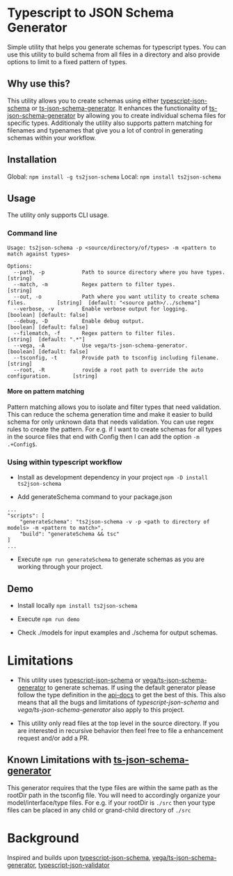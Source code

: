# Typescript to JSON Schema Generator
Simple utility that helps you generate schemas for typescript types. You can use this utility to
build schema from all files in a directory and also provide options to limit to a fixed pattern
of types.

## Why use this?
This utility allows you to create schemas using either [typescript-json-schema](https://github.com/YousefED/typescript-json-schema) or [ts-json-schema-generator](https://github.com/vega/ts-json-schema-generator).
It enhances the functionality of [ts-json-schema-generator](https://github.com/vega/ts-json-schema-generator) by allowing you to create individual schema files
for specific types. Additionaly the utility also supports pattern matching for filenames and typenames that give you a lot of control in generating schemas within your workflow.

## Installation
Global: `npm install -g ts2json-schema`
Local: `npm install ts2json-schema`

## Usage
The utility only supports CLI usage.

### Command line

```
Usage: ts2json-schema -p <source/directory/of/types> -m <pattern to match against types>

Options:
  --path, -p            Path to source directory where you have types.               [string]
  --match, -m           Regex pattern to filter types.                               [string]
  --out, -o             Path where you want utility to create schema files.          [string]  [default: "<source path>/../schema"]
  --verbose, -v         Enable verbose output for logging.                           [boolean] [default: false]
  --debug, -D           Enable debug output.                                         [boolean] [default: false]
  --filematch, -f       Regex pattern to filter files.                               [string]  [default: ".*"]
  --vega, -A            Use vega/ts-json-schema-generator.                           [boolean] [default: false]
  --tsconfig, -t        Provide path to tsconfig including filename.                 [string]
  --root, -R            rovide a root path to override the auto configuration.       [string]
```


#### More on pattern matching
Pattern matching allows you to isolate and filter types that need validation. This can reduce the schema generation time and make it easier
to build schema for only unknown data that needs validation. You can use regex rules to create the pattern.
For e.g. if I want to create schemas for all types in the source files that end with Config then I can add the option `-m .+Config$`.


### Using within typescript workflow
- Install as development dependency in your project `npm -D install ts2json-schema`

- Add generateSchema command to your package.json
```
...
"scripts": [
	"generateSchema": "ts2json-schema -v -p <path to directory of models> -m <pattern to match>",
	"build": "generateSchema && tsc" 
]
...
```
- Execute `npm run generateSchema` to generate schemas as you are working through your project.


## Demo

- Install locally `npm install ts2json-schema`

- Execute `npm run demo`

- Check ./models for input examples and ./schema for output schemas.


# Limitations
- This utility  uses [typescript-json-schema](https://github.com/YousefED/typescript-json-schema) or [vega/ts-json-schema-generator](https://github.com/vega/ts-json-schema-generator) to generate schemas. If using the default generator please follow the 
type definition in the [api-docs](https://github.com/YousefED/typescript-json-schema/blob/master/api.md) to get the best of this. This also
means that all the bugs and limitations of *typescript-json-schema* and *vega/ts-json-schema-generator* also apply to this project.

- This utility only read files at the top level in the source directory. If you are interested in recursive behavior then feel free to
file a enhancement request and/or add a PR.

## Known Limitations with [ts-json-schema-generator](https://github.com/vega/ts-json-schema-generator)
This generator requires that the type files are within the same path as the rootDir path in the tsconfig file. You will need to accordingly organize your model/interface/type files. For e.g. if your rootDir is `./src` then your type files can be placed in any child or grand-child directory of `./src`

# Background

Inspired and builds upon [typescript-json-schema](https://github.com/YousefED/typescript-json-schema), 
[vega/ts-json-schema-generator](https://github.com/vega/ts-json-schema-generator), 
[typescript-json-validator](https://github.com/ForbesLindesay/typescript-json-validator)
